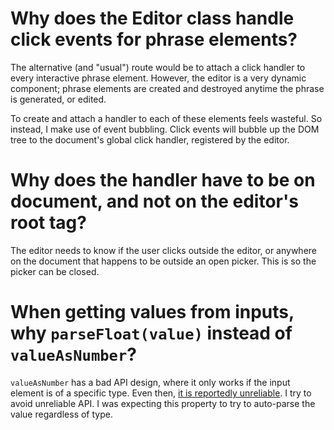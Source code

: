 # Why does the Editor class handle click events for phrase elements?

The alternative (and "usual") route would be to attach a click handler to every
interactive phrase element. However, the editor is a very dynamic component; phrase
elements are created and destroyed anytime the phrase is generated, or edited.

To create and attach a handler to each of these elements feels wasteful. So instead, I
make use of event bubbling. Click events will bubble up the DOM tree to the document's
global click handler, registered by the editor.

# Why does the handler have to be on document, and not on the editor's root tag?

The editor needs to know if the user clicks outside the editor, or anywhere on the 
document that happens to be outside an open picker. This is so the picker can be closed.

# When getting values from inputs, why `parseFloat(value)` instead of `valueAsNumber`?

`valueAsNumber` has a bad API design, where it only works if the input element is of a
specific type. Even then, [it is reportedly unreliable][1]. I try to avoid unreliable API.
I was expecting this property to try to auto-parse the value regardless of type.

[1]: https://stackoverflow.com/a/18062487/3354920